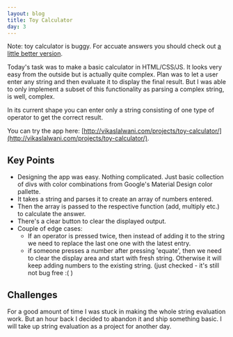 ```yaml
---
layout: blog
title: Toy Calculator
day: 3
---
```


Note: toy calculator is buggy. For accuate answers you should check out [a little better version](http://vikaslalwani.com/projects/calculator/).

Today's task was to make a basic calculator in HTML/CSS/JS. It looks very easy from the outside but is actually quite complex. Plan was to let a user enter any string and then evaluate it to display the final result. But I was able to only implement a subset of this functionality as parsing a complex string, is well, complex. 

In its current shape you can enter only a string consisting of one type of operator to get the correct result.

You can try the app here: [http://vikaslalwani.com/projects/toy-calculator/](http://vikaslalwani.com/projects/toy-calculator/).

Key Points
---
- Designing the app was easy. Nothing complicated. Just basic collection of divs with color combinations from Google's Material Design color pallette.
- It takes a string and parses it to create an array of numbers entered.
- Then the array is passed to the respective function (add, multiply etc.) to calculate the answer.
- There's a clear button to clear the displayed output.
- Couple of edge cases:
	- If an operator is pressed twice, then instead of adding it to the string we need to replace the last one one with the latest entry.
	- if someone presses a number after pressing 'equate', then we need to clear the display area and start with fresh string. Otherwise it will keep adding numbers to the existing string. (just checked - it's still not bug free :( )
	

Challenges
---
For a good amount of time I was stuck in making the whole string evaluation work. But an hour back I decided to abandon it and ship something basic. I will take up string evaluation as a project for another day.
